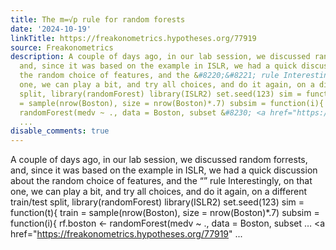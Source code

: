 ```yaml
---
title: The m=√p rule for random forests
date: '2024-10-19'
linkTitle: https://freakonometrics.hypotheses.org/77919
source: Freakonometrics
description: A couple of days ago, in our lab session, we discussed random forrests,
  and, since it was based on the example in ISLR, we had a quick discussion about
  the random choice of features, and the &#8220;&#8221; rule Interestingly, on that
  one, we can play a bit, and try all choices, and do it again, on a different train/test
  split, library(randomForest) library(ISLR2) set.seed(123) sim = function(t){ train
  = sample(nrow(Boston), size = nrow(Boston)*.7) subsim = function(i){ rf.boston &#60;-
  randomForest(medv ~ ., data = Boston, subset &#8230; <a href="https://freakonometrics.hypotheses.org/77919"
  ...
disable_comments: true
---
```

A couple of days ago, in our lab session, we discussed random forrests, and, since it was based on the example in ISLR, we had a quick discussion about the random choice of features, and the &#8220;&#8221; rule Interestingly, on that one, we can play a bit, and try all choices, and do it again, on a different train/test split, library(randomForest) library(ISLR2) set.seed(123) sim = function(t){ train = sample(nrow(Boston), size = nrow(Boston)*.7) subsim = function(i){ rf.boston &#60;- randomForest(medv ~ ., data = Boston, subset &#8230; <a href="https://freakonometrics.hypotheses.org/77919" ...